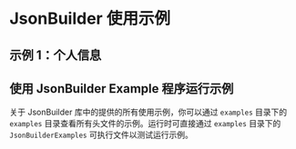 # JsonBuilder 使用示例

## 示例 1：个人信息







## 使用 JsonBuilder Example 程序运行示例

关于 JsonBuilder 库中的提供的所有使用示例，你可以通过 `examples` 目录下的 `examples` 目录查看所有头文件的示例。运行时可直接通过 `examples` 目录下的 `JsonBuilderExamples` 可执行文件以测试运行示例。

